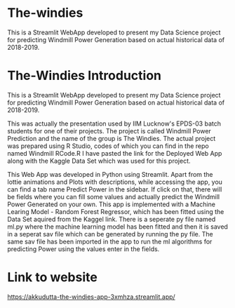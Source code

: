 # The-windies
This is a Streamlit WebApp developed to present my Data Science project for predicting Windmill Power Generation based on actual historical data of 2018-2019.

# The-Windies Introduction
This is a Streamlit WebApp developed to present my Data Science project for predicting Windmill Power Generation based on actual historical data of 2018-2019.

This was actually the presentation used by IIM Lucknow's EPDS-03 batch students for one of their projects. 
The project is called Windmill Power Prediction and the name of the group is The Windies.
The actual project was prepared using R Studio, codes of which you can find in the repo named Windmill RCode.R
I have pasted the link for the Deployed Web App along with the Kaggle Data Set which was used for this project.

This Web App was developed in Python using Streamlit. Apart from the lottie animations and Plots with descriptions, while accessing the app, you can find a tab name Predict Power in the sidebar. If click on that, there will be fields where you can fill some values and actually predict the Windmill Power Generated on your own.
This app is implemented with a Machine Learing Model - Random Forest Regressor, which has been fitted using the Data Set aquired from the Kaggel link.
There is a seperate py file named ml.py where the machine learning model has been fitted and then it is saved in a seperat sav file which can be generated by running the py file. The same sav file has been imported in the app to run the ml algorithms for predicting Power using the values enter in the fields.

# Link to website
https://akkudutta-the-windies-app-3xmhza.streamlit.app/
